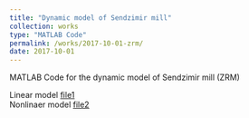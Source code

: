```yaml
---
title: "Dynamic model of Sendzimir mill"
collection: works
type: "MATLAB Code"
permalink: /works/2017-10-01-zrm/
date: 2017-10-01
---
```


MATLAB Code for the dynamic model of Sendzimir mill (ZRM)

Linear model [file1](https://positiveban.github.io/files/codes/ZRM_sim_lin.zip)  
Nonlinaer model [file2](https://positiveban.github.io/files/codes/ZRM_sim_nonlin.zip)
